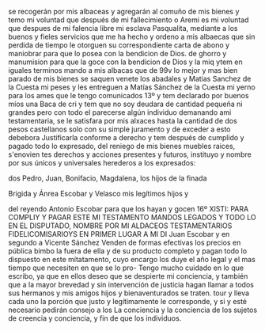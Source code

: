 se recogerán por mis albaceas y agregarán al comuño de mis bienes
y temo mi voluntad que después de mi fallecimiento o
Aremi es mi voluntad que despues de mi falencia libre mi esclava Pasqualita, mediante a los buenos y fieles servicios que me ha hecho y ordeno a mis albaecas que sin perdida de tiempo le otorguen su correspondiente carta de abono y maniobrar para que lo posea con la bendicion de Dios.
de ghorro y manumision para que la goce con la bendicion de Dios y la miq
ytem en iguales terminos mando a mis albacas que de
99v lo mejor y mas bien parado de mis bienes se saquen venete
los abadales y Matias Sanchez de la Cuesta mi
peses y les entreguen a Matías Sánchez de la Cuesta mi
yerno para los ames que le tengo comunicados
13º
y tem declarado por buenos míos una Baca de cri
y tem que no soy deudara de cantidad pequeña ni grandes
pero con todo el parecerse algún individuo demanando ami testamentaria, se le satisfara por mis alxaces hasta la cantidad de dos pesos castellanos solo con su simple juramento y de exceder a esto debebora Justificarla conforme
a derecho
y tem después de cumplido y pagado todo lo expresado,
del reniego de mis bienes muebles raices, s'enovien
tes derechos y acciones presentes y futuros, instituyo y
nombre por sus únicos y universales herederos a los expresados:

dos Pedro, Juan, Bonifacio, Magdalena, los hijos de la finada

Brigida y Ánrea Escobar y Velasco mis legítimos hijos y

del reyendo Antonio Escobar para que los hayan y gocen
16º
XISTI: PARA COMPLIY Y PAGAR ESTE MI TESTAMENTO MANDOS
LEGADOS Y TODO LO EN EL DISPUTADO, NOMBRE POR MI ALDACEOS
TESTAMENTARIOS FIDELICOMISARIOYS EN PRIMER LUGAR A MI DI
Juan Escobar y en segundo a Vicente Sánchez
Venden de formas efectivas los precios en pública bimbo la fuera de ella y de su producto completo y pagan todo lo dispuesto en este mítatamento, cuyo encargo los duye el año legal y el mas tiempo que necesiten en que se lo pro-
Tengo mucho cuidado en lo que escribo, ya que en ellos deseo que se despierte mi conciencia, y también que a la mayor brevedad y sin intervención de justicia hagan llamar a todos sus hermanos y mis amigos hijos y bienaventurados se traten.
tour y lleva cada uno la porción que justo y legítimamente le corresponde, y si y esté necesario pedirán consejo a los
La conciencia y la conciencia de los sujetos de creencia y conciencia, y fin de que los individuos.